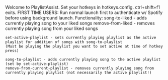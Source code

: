 Welcome to PlaylistAssist. Set your hotkeys in hotkeys.config. ctrl+shift+f1 exits.
 FIRST TIME USERS: Run normal launch first to authenticate w/ Spotify before using background launch. 
Functionality:
    song-to-liked - adds currently playing song to your liked songs
    remove-from-liked - removes currently playing song from your liked songs

    set-active-playlist - sets currently playing playlist as the active playlist for addition of songs with song-to-playlist
    (Must be playing the playlist you want to set active at time of hotkey press)

    song-to-playlist - adds currently playing song to the active playlist (set by set-active-playlist)
    remove-from-current-playlist - removes currently playing song from currently playing playlist (not necessarily the active playlist!)